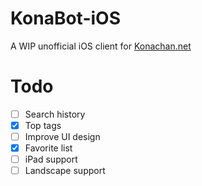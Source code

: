 # KonaBot-iOS

A WIP unofficial iOS client for [Konachan.net](http://konachan.net)

# Todo

- [ ] Search history
- [X] Top tags
- [ ] Improve UI design
- [X] Favorite list
- [ ] iPad support
- [ ] Landscape support
